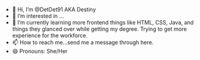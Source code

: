 - 👋 Hi, I’m @DetDet91 AKA Destiny
- 👀 I’m interested in ...
- 🌱 I’m currently learning more frontend things like HTML, CSS, Java, and things they glanced over while getting my degree. Trying to get more experience for the workforce. 
- 📫 How to reach me...send me a message through here. 
- 😄 Pronouns: She/Her


<!---
DetDet91/DetDet91 is a ✨ special ✨ repository because its `README.md` (this file) appears on your GitHub profile.
You can click the Preview link to take a look at your changes.
--->
